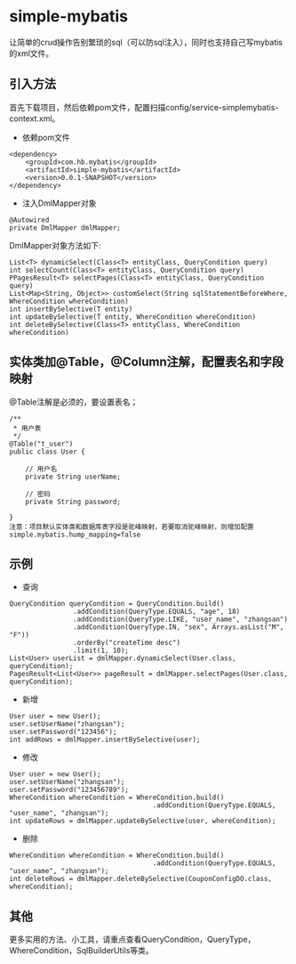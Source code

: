 # simple-mybatis
让简单的crud操作告别繁琐的sql（可以防sql注入），同时也支持自己写mybatis的xml文件。
## 引入方法
首先下载项目，然后依赖pom文件，配置扫描config/service-simplemybatis-context.xml。
- 依赖pom文件
```
<dependency>
    <groupId>com.hb.mybatis</groupId>
    <artifactId>simple-mybatis</artifactId>
    <version>0.0.1-SNAPSHOT</version>
</dependency>
```
- 注入DmlMapper对象
```
@Autowired
private DmlMapper dmlMapper;
```
DmlMapper对象方法如下:  
```
List<T> dynamicSelect(Class<T> entityClass, QueryCondition query)
int selectCount(Class<T> entityClass, QueryCondition query)
PPagesResult<T> selectPages(Class<T> entityClass, QueryCondition query)
List<Map<String, Object>> customSelect(String sqlStatementBeforeWhere, WhereCondition whereCondition)
int insertBySelective(T entity)
int updateBySelective(T entity, WhereCondition whereCondition)
int deleteBySelective(Class<T> entityClass, WhereCondition whereCondition)
```
## 实体类加@Table，@Column注解，配置表名和字段映射
@Table注解是必须的，要设置表名；  
```$xslt
/**
 * 用户表
 */
@Table("t_user")
public class User {

    // 用户名
    private String userName;

    // 密码
    private String password;

}
注意：项目默认实体类和数据库表字段是驼峰映射，若要取消驼峰映射，则增加配置simple.mybatis.hump_mapping=false
```
## 示例
- 查询
```
QueryCondition queryCondition = QueryCondition.build()
                .addCondition(QueryType.EQUALS, "age", 18)
                .addCondition(QueryType.LIKE, "user_name", "zhangsan")
                .addCondition(QueryType.IN, "sex", Arrays.asList("M", "F"))
                .orderBy("createTime desc")
                .limit(1, 10);
List<User> userList = dmlMapper.dynamicSelect(User.class, queryCondition);
PagesResult<List<User>> pageResult = dmlMapper.selectPages(User.class, queryCondition);
```
- 新增
```
User user = new User();
user.setUserName("zhangsan");
user.setPassword("123456");
int addRows = dmlMapper.insertBySelective(user);
```
- 修改
```
User user = new User();
user.setUserName("zhangsan");
user.setPassword("123456789");
WhereCondition whereCondition = WhereCondition.build()
                                    .addCondition(QueryType.EQUALS, "user_name", "zhangsan");
int updateRows = dmlMapper.updateBySelective(user, whereCondition);
```
- 删除
```
WhereCondition whereCondition = WhereCondition.build()
                                    .addCondition(QueryType.EQUALS, "user_name", "zhangsan");
int deleteRows = dmlMapper.deleteBySelective(CouponConfigDO.class, whereCondition);
```
## 其他
更多实用的方法、小工具，请重点查看QueryCondition，QueryType，WhereCondition，SqlBuilderUtils等类。

